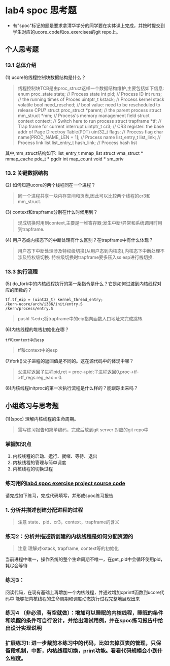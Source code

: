 # lab4 spoc 思考题

- 有"spoc"标记的题是要求拿清华学分的同学要在实体课上完成，并按时提交到学生对应的ucore_code和os_exercises的git repo上。

## 个人思考题

### 13.1 总体介绍

(1) ucore的线程控制块数据结构是什么？
>线程控制块TCB是由proc_struct这样一个数据结构维护,主要包括如下信息:
enum proc_state state;                      // Process state
int pid;                                    // Process ID
int runs;                                   // the running times of Proces
uintptr_t kstack;                           // Process kernel stack
volatile bool need_resched;                 // bool value: need to be rescheduled to release CPU?
struct proc_struct *parent;                 // the parent process
struct mm_struct *mm;                       // Process's memory management field
struct context context;                     // Switch here to run process
struct trapframe *tf;                       // Trap frame for current interrupt
uintptr_t cr3;                              // CR3 register: the base addr of Page Directroy Table(PDT)
uint32_t flags;                             // Process flag
char name[PROC_NAME_LEN + 1];               // Process name
list_entry_t list_link;                     // Process link list 
list_entry_t hash_link;                     // Process hash list

其中,mm_struct结构如下:
list_entry_t mmap_list
struct vma_struct * mmap_cache
pde_t * pgdir
int map_count
void * sm_priv

### 13.2 关键数据结构

(2) 如何知道ucore的两个线程同在一个进程？
>同一个进程共享一块内存空间和页表,因此可以比较两个线程的cr3和mm_struct.

(3) context和trapframe分别在什么时候用到？
>现成切换时用到context,主要是一堆寄存器;发生中断/异常和系统调用时用到trapframe.

(4) 用户态或内核态下的中断处理有什么区别？在trapframe中有什么体现？
>用户态下中断处理涉及特权级切换(从用户态到内核态),内核态下中断处理不涉及特权级切换.
特权级切换时trapframe要多压入ss esp进行栈切换.

### 13.3 执行流程

(5) do_fork中的内核线程执行的第一条指令是什么？它是如何过渡到内核线程对应的函数的？
```
tf.tf_eip = (uint32_t) kernel_thread_entry;
/kern-ucore/arch/i386/init/entry.S
/kern/process/entry.S
```
>pushl %edx;将trapframe中的eip指向函数入口地址来完成跳转.

(6)内核线程的堆栈初始化在哪？
```
tf和context中的esp
```
>tf和context中的esp

(7)fork()父子进程的返回值是不同的。这在源代码中的体现中哪？
>父进程返回子进程pid,ret = proc->pid;子进程返回0,proc->tf->tf_regs.reg_eax = 0.

(8)内核线程initproc的第一次执行流程是什么样的？能跟踪出来吗？
>

## 小组练习与思考题

(1)(spoc) 理解内核线程的生命周期。

> 需写练习报告和简单编码，完成后放到git server 对应的git repo中

### 掌握知识点
1. 内核线程的启动、运行、就绪、等待、退出
2. 内核线程的管理与简单调度
3. 内核线程的切换过程

### 练习用的[lab4 spoc exercise project source code](https://github.com/chyyuu/ucore_lab/tree/master/related_info/lab4/lab4-spoc-discuss)


请完成如下练习，完成代码填写，并形成spoc练习报告

### 1. 分析并描述创建分配进程的过程

> 注意 state、pid、cr3，context，trapframe的含义

### 练习2：分析并描述新创建的内核线程是如何分配资源的

> 注意 理解对kstack, trapframe, context等的初始化


当前进程中唯一，操作系统的整个生命周期不唯一，在get_pid中会循环使用pid，耗尽会等待

### 练习3：

阅读代码，在现有基础上再增加一个内核线程，并通过增加cprintf函数到ucore代码中
能够把内核线程的生命周期和调度动态执行过程完整地展现出来

### 练习4 （非必须，有空就做）：增加可以睡眠的内核线程，睡眠的条件和唤醒的条件可自行设计，并给出测试用例，并在spoc练习报告中给出设计实现说明

### 扩展练习1: 进一步裁剪本练习中的代码，比如去掉页表的管理，只保留段机制，中断，内核线程切换，print功能。看看代码规模会小到什么程度。
